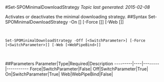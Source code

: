 #Set-SPOMinimalDownloadStrategy
*Topic last generated: 2015-02-08*

Activates or deactivates the minimal downloading strategy.
##Syntax
    Set-SPOMinimalDownloadStrategy -On [<SwitchParameter>] [-Force [<SwitchParameter>]] [-Web [<WebPipeBind>]]

&nbsp;

    Set-SPOMinimalDownloadStrategy -Off [<SwitchParameter>] [-Force [<SwitchParameter>]] [-Web [<WebPipeBind>]]

&nbsp;

##Parameters
Parameter|Type|Required|Description
---------|----|--------|-----------
Force|SwitchParameter|False|
Off|SwitchParameter|True|
On|SwitchParameter|True|
Web|WebPipeBind|False|
